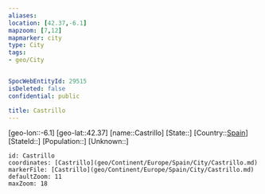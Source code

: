```yaml
---
aliases: 
location: [42.37,-6.1]
mapzoom: [7,12] 
mapmarker: city 
type: City
tags:
- geo/City


SpocWebEntityId: 29515
isDeleted: false
confidential: public

title: Castrillo
---
```

[geo-lon::-6.1]
[geo-lat::42.37]
[name::Castrillo]
[State::]
[Country::[Spain](geo/Continent/Europe/Spain.md)]
[StateId::]
[Population::]
[Unknown::]


```leaflet
id: Castrillo
coordinates: [Castrillo](geo/Continent/Europe/Spain/City/Castrillo.md)
markerFile: [Castrillo](geo/Continent/Europe/Spain/City/Castrillo.md)
defaultZoom: 11 
maxZoom: 18
```


